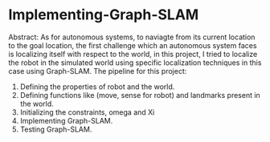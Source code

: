 # Implementing-Graph-SLAM
Abstract: As for autonomous systems, to naviagte from its current location to the goal location, the first challenge which an autonomous system faces is localizing itself with respect to the world, in this project, I tried to localize the robot in the simulated world using specific localization techniques in this case using Graph-SLAM.
The pipeline for this project:
1. Defining the properties of robot and the world.
2. Defining functions like (move, sense for robot) and landmarks present in the world.
3. Initializing the constraints, omega and Xi
4. Implementing Graph-SLAM.
5. Testing Graph-SLAM.
